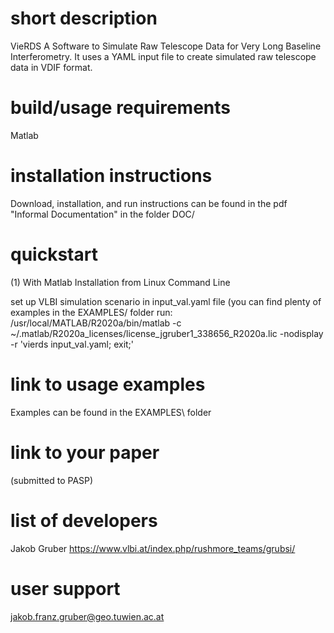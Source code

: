 # short description
VieRDS
A Software to Simulate Raw Telescope Data for Very Long Baseline Interferometry. It uses a YAML input file to create simulated raw telescope data in VDIF format.

# build/usage requirements
Matlab

# installation instructions
Download, installation, and run instructions can be found in the pdf "Informal Documentation" in the folder DOC/

# quickstart

(1) With Matlab Installation from Linux Command Line

set up VLBI simulation scenario in input_val.yaml file (you can find plenty of examples in the EXAMPLES/ folder
run:
/usr/local/MATLAB/R2020a/bin/matlab -c ~/.matlab/R2020a_licenses/license_jgruber1_338656_R2020a.lic -nodisplay  -r 'vierds input_val.yaml; exit;'

# link to usage examples
Examples can be found in the EXAMPLES\ folder

# link to your paper
(submitted to PASP)

# list of developers
Jakob Gruber https://www.vlbi.at/index.php/rushmore_teams/grubsi/

# user support
jakob.franz.gruber@geo.tuwien.ac.at
